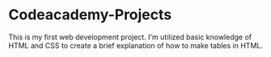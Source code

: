 # Codeacademy-Projects
This is my first web development project. I'm utilized basic knowledge of HTML and CSS to create a brief explanation of how to make tables in HTML. 
